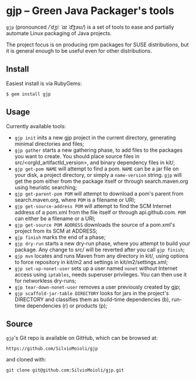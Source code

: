 gjp – Green Java Packager's tools
===

`gjp` (pronounced _/ˈdʒiː ˈaɪ ˈd͡ʒəʊ/_) is a set of tools to ease and partially automate Linux packaging of Java projects.

The project focus is on producing rpm packages for SUSE distributions, but it is general enough to be useful even for other distributions.


## Install

Easiest install is via RubyGems:

    $ gem install gjp

## Usage

Currently available tools:
* `gjp init` inits a new gjp project in the current directory, generating minimal directories and files;
* `gjp gather` starts a new gathering phase, to add files to the packages you want to create. You should place source files in src/<orgId_artifactId_version>, and binary dependency files in kit/;
* `gjp get-pom NAME` will attempt to find a pom. `NAME` can be a jar file on your disk, a project directory, or simply a `name-version` string. `gjp` will get the pom either from the package itself or through search.maven.org using heuristic searching;
* `gjp get-parent-pom POM` will attempt to download a pom's parent from search.maven.org, where `POM` is a filename or URI;
* `gjp get-source-address POM` will attempt to find the SCM Internet address of a pom.xml from the file itself or through api.github.com. `POM` can either be a filename or a URI;
* `gjp get-source POM ADDRESS` downloads the source of a pom.xml's project from its SCM at ADDRESS;
* `gjp finish` marks the end of a phase;
* `gjp dry-run` starts a new dry-run phase, where you attempt to build your package. Any change to src/ will be reverted after you call `gjp finish`;
* `gjp mvn` locates and runs Maven from any directory in kit/, using options to force repository in kit/m2 and settings in kit/m2/settings.xml;
* `gjp set-up-nonet-user` sets up a user named `nonet` without Internet access using `iptables`, needs superuser privileges. You can then use it for networkless dry-runs;
* `gjp tear-down-nonet-user` removes a user previously created by gjp;
* `gjp scaffold-jar-table DIRECTORY` looks for jars in the project's DIRECTORY and classifies them as build-time dependencies (b), run-time dependencies (r) or products (p);

## Source

`gjp`'s Git repo is available on GitHub, which can be browsed at:

    https://github.com/SilvioMoioli/gjp

and cloned with:

    git clone git@github.com:SilvioMoioli/gjp.git
